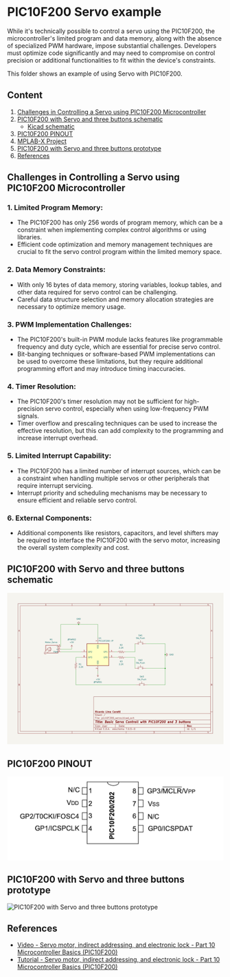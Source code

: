 # PIC10F200 Servo example

While it's technically possible to control a servo using the PIC10F200, the microcontroller's limited program and data memory, along with the absence of specialized PWM hardware, impose substantial challenges. Developers must optimize code significantly and may need to compromise on control precision or additional functionalities to fit within the device's constraints.

This folder shows an example of using Servo with PIC10F200. 

## Content

1. [Challenges in Controlling a Servo using PIC10F200 Microcontroller](#challenges-in-controlling-a-servo-using-pic10f200-microcontroller)
2. [PIC10F200 with Servo and three buttons schematic](#pic10f200-with-servo-and-three-buttons-schematic)
    * [Kicad schematic](./KiCad/)
3. [PIC10F200 PINOUT](#pic10f200-pinout)    
4. [MPLAB-X Project](./MPLAB_EXAMPLES/)
5. [PIC10F200 with Servo and three buttons prototype](#pic10f200-with-servo-and-three-buttons-prototype)
6. [References](#references)



## Challenges in Controlling a Servo using PIC10F200 Microcontroller

### 1. Limited Program Memory:

* The PIC10F200 has only 256 words of program memory, which can be a constraint when implementing complex control algorithms or using libraries.
* Efficient code optimization and memory management techniques are crucial to fit the servo control program within the limited memory space.

### 2. Data Memory Constraints:

* With only 16 bytes of data memory, storing variables, lookup tables, and other data required for servo control can be challenging.
* Careful data structure selection and memory allocation strategies are necessary to optimize memory usage.

### 3. PWM Implementation Challenges:

* The PIC10F200's built-in PWM module lacks features like programmable frequency and duty cycle, which are essential for precise servo control.
* Bit-banging techniques or software-based PWM implementations can be used to overcome these limitations, but they require additional programming effort and may introduce timing inaccuracies.

### 4. Timer Resolution:

* The PIC10F200's timer resolution may not be sufficient for high-precision servo control, especially when using low-frequency PWM signals.
* Timer overflow and prescaling techniques can be used to increase the effective resolution, but this can add complexity to the programming and increase interrupt overhead.

### 5. Limited Interrupt Capability:

* The PIC10F200 has a limited number of interrupt sources, which can be a constraint when handling multiple servos or other peripherals that require interrupt servicing.
* Interrupt priority and scheduling mechanisms may be necessary to ensure efficient and reliable servo control.

### 6. External Components:

* Additional components like resistors, capacitors, and level shifters may be required to interface the PIC10F200 with the servo motor, increasing the overall system complexity and cost.




## PIC10F200 with Servo and three buttons schematic

![PIC10F200 with Servo and three buttons schematic](./schematic_pic10F200_servo_3_buttons.jpg)

## PIC10F200 PINOUT

![PIC10F200 PINOUT](./../../../images/PIC10F200_PINOUT.jpg)



## PIC10F200 with Servo and three buttons prototype

![PIC10F200 with Servo and three buttons prototype]()



## References

* [Video - Servo motor, indirect addressing, and electronic lock - Part 10 Microcontroller Basics (PIC10F200)](https://youtu.be/lZipBSAy0aA?si=vB2Bhft1P4AmzIAC)
* [Tutorial - Servo motor, indirect addressing, and electronic lock - Part 10 Microcontroller Basics (PIC10F200)](https://www.circuitbread.com/tutorials/servo-motor-indirect-addressing-and-electronic-lock---part-10-microcontroller-basics-pic10f200)
